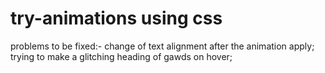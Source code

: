 # try-animations using css
problems to be fixed:-
change of text alignment after the animation apply;
trying to make a glitching heading of gawds on hover;

